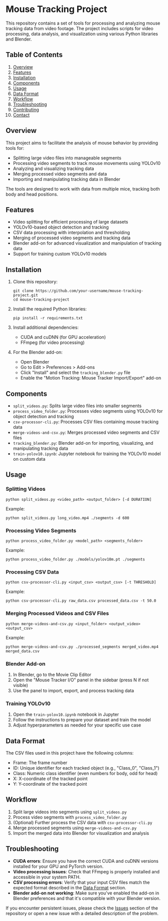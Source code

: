 # Mouse Tracking Project

This repository contains a set of tools for processing and analyzing mouse tracking data from video footage. The project includes scripts for video processing, data analysis, and visualization using various Python libraries and Blender.

## Table of Contents

1. [Overview](#overview)
2. [Features](#features)
3. [Installation](#installation)
4. [Components](#components)
5. [Usage](#usage)
6. [Data Format](#data-format)
7. [Workflow](#workflow)
8. [Troubleshooting](#troubleshooting)
9. [Contributing](#contributing)
10. [Contact](#contact)

## Overview

This project aims to facilitate the analysis of mouse behavior by providing tools for:

- Splitting large video files into manageable segments
- Processing video segments to track mouse movements using YOLOv10
- Analyzing and visualizing tracking data
- Merging processed video segments and data
- Importing and manipulating tracking data in Blender

The tools are designed to work with data from multiple mice, tracking both body and head positions.

## Features

- Video splitting for efficient processing of large datasets
- YOLOv10-based object detection and tracking
- CSV data processing with interpolation and thresholding
- Merging of processed video segments and tracking data
- Blender add-on for advanced visualization and manipulation of tracking data
- Support for training custom YOLOv10 models

## Installation

1. Clone this repository:
   ```
   git clone https://github.com/your-username/mouse-tracking-project.git
   cd mouse-tracking-project
   ```

2. Install the required Python libraries:
   ```
   pip install -r requirements.txt
   ```

3. Install additional dependencies:
   - CUDA and cuDNN (for GPU acceleration)
   - FFmpeg (for video processing)

4. For the Blender add-on:
   - Open Blender
   - Go to Edit > Preferences > Add-ons
   - Click "Install" and select the `tracking_blender.py` file
   - Enable the "Motion Tracking: Mouse Tracker Import/Export" add-on

## Components

- `split_videos.py`: Splits large video files into smaller segments
- `process_video_folder.py`: Processes video segments using YOLOv10 for object detection and tracking
- `csv-processor-cli.py`: Processes CSV files containing mouse tracking data
- `merge-videos-and-csv.py`: Merges processed video segments and CSV files
- `tracking_blender.py`: Blender add-on for importing, visualizing, and manipulating tracking data
- `train-yolov10.ipynb`: Jupyter notebook for training the YOLOv10 model on custom data

## Usage

### Splitting Videos

```
python split_videos.py <video_path> <output_folder> [-d DURATION]
```
Example:
```
python split_videos.py long_video.mp4 ./segments -d 600
```

### Processing Video Segments

```
python process_video_folder.py <model_path> <segments_folder>
```
Example:
```
python process_video_folder.py ./models/yolov10m.pt ./segments
```

### Processing CSV Data

```
python csv-processor-cli.py <input_csv> <output_csv> [-t THRESHOLD]
```
Example:
```
python csv-processor-cli.py raw_data.csv processed_data.csv -t 50.0
```

### Merging Processed Videos and CSV Files

```
python merge-videos-and-csv.py <input_folder> <output_video> <output_csv>
```
Example:
```
python merge-videos-and-csv.py ./processed_segments merged_video.mp4 merged_data.csv
```

### Blender Add-on

1. In Blender, go to the Movie Clip Editor
2. Open the "Mouse Tracker I/O" panel in the sidebar (press N if not visible)
3. Use the panel to import, export, and process tracking data

### Training YOLOv10

1. Open the `train-yolov10.ipynb` notebook in Jupyter
2. Follow the instructions to prepare your dataset and train the model
3. Adjust hyperparameters as needed for your specific use case

## Data Format

The CSV files used in this project have the following columns:
- Frame: The frame number
- ID: Unique identifier for each tracked object (e.g., "Class_0", "Class_1")
- Class: Numeric class identifier (even numbers for body, odd for head)
- X: X-coordinate of the tracked point
- Y: Y-coordinate of the tracked point

## Workflow

1. Split large videos into segments using `split_videos.py`
2. Process video segments with `process_video_folder.py`
3. (Optional) Further process the CSV data with `csv-processor-cli.py`
4. Merge processed segments using `merge-videos-and-csv.py`
5. Import the merged data into Blender for visualization and analysis

## Troubleshooting

- **CUDA errors**: Ensure you have the correct CUDA and cuDNN versions installed for your GPU and PyTorch version.
- **Video processing issues**: Check that FFmpeg is properly installed and accessible in your system PATH.
- **CSV processing errors**: Verify that your input CSV files match the expected format described in the [Data Format](#data-format) section.
- **Blender add-on not working**: Make sure you've enabled the add-on in Blender preferences and that it's compatible with your Blender version.

If you encounter persistent issues, please check the [Issues](https://github.com/marmor123/mice_tracking/issues) section of the repository or open a new issue with a detailed description of the problem.

